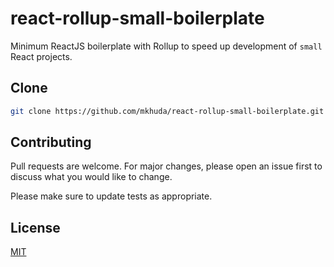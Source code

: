 # react-rollup-small-boilerplate
Minimum ReactJS boilerplate with Rollup to speed up development of `small` React projects.

## Clone
```bash
git clone https://github.com/mkhuda/react-rollup-small-boilerplate.git my-react-project
```

## Contributing

Pull requests are welcome. For major changes, please open an issue first to discuss what you would like to change.

Please make sure to update tests as appropriate.

## License

[MIT](https://choosealicense.com/licenses/mit/)
